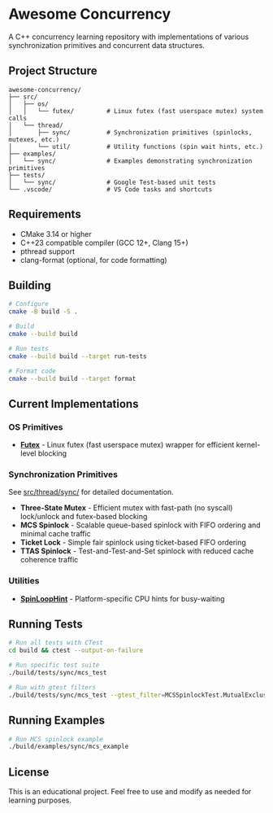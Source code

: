# Awesome Concurrency

A C++ concurrency learning repository with implementations of various synchronization primitives and concurrent data structures.

## Project Structure

```
awesome-concurrency/
├── src/
│   ├── os/
│   │   └── futex/         # Linux futex (fast userspace mutex) system calls
│   └── thread/
│       ├── sync/          # Synchronization primitives (spinlocks, mutexes, etc.)
│       └── util/          # Utility functions (spin wait hints, etc.)
├── examples/
│   └── sync/              # Examples demonstrating synchronization primitives
├── tests/
│   └── sync/              # Google Test-based unit tests
└── .vscode/               # VS Code tasks and shortcuts
```

## Requirements

- CMake 3.14 or higher
- C++23 compatible compiler (GCC 12+, Clang 15+)
- pthread support
- clang-format (optional, for code formatting)

## Building

```bash
# Configure
cmake -B build -S .

# Build
cmake --build build

# Run tests
cmake --build build --target run-tests

# Format code
cmake --build build --target format
```

## Current Implementations

### OS Primitives

- **[Futex](src/os/futex/)** - Linux futex (fast userspace mutex) wrapper for efficient kernel-level blocking

### Synchronization Primitives

See [src/thread/sync/](src/thread/sync/) for detailed documentation.

- **Three-State Mutex** - Efficient mutex with fast-path (no syscall) lock/unlock and futex-based blocking
- **MCS Spinlock** - Scalable queue-based spinlock with FIFO ordering and minimal cache traffic
- **Ticket Lock** - Simple fair spinlock using ticket-based FIFO ordering
- **TTAS Spinlock** - Test-and-Test-and-Set spinlock with reduced cache coherence traffic

### Utilities

- **[SpinLoopHint](src/thread/util/spin_wait.hpp)** - Platform-specific CPU hints for busy-waiting

## Running Tests

```bash
# Run all tests with CTest
cd build && ctest --output-on-failure

# Run specific test suite
./build/tests/sync/mcs_test

# Run with gtest filters
./build/tests/sync/mcs_test --gtest_filter=MCSSpinlockTest.MutualExclusion
```

## Running Examples

```bash
# Run MCS spinlock example
./build/examples/sync/mcs_example
```

## License

This is an educational project. Feel free to use and modify as needed for learning purposes.
